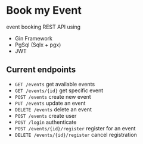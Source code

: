 # Book my Event
event booking REST API using
- Gin Framework
- PgSql (Sqlx + pgx)
- JWT

## Current endpoints

- `GET /events` get available events
- `GET /events/{id}` get specific event
- `POST /events` create new event <auth>
- `PUT /events` update an event <auth>
- `DELETE /events` delete an event <auth>
- `POST /events` create user
- `POST /login` authenticate
- `POST /events/{id}/register` register for an event <auth>
- `DELETE /events/{id}/register` cancel registration <auth>